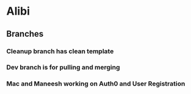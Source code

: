# Alibi

## Branches
### Cleanup branch has clean template 

### Dev branch is for pulling and merging 

### Mac and Maneesh working on Auth0 and User Registration

##
